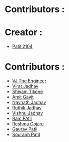 # Contributors :
<!-- prettier-ignore-start -->

# Creator :
- [Patil 2104](https://github.com/Patil2104)

<!-- prettier-ignore-start -->
# Contributors :

- [VJ The Engineer](https://github.com/vjtheengineer)
- [Virat Jadhav](https://github.com/VJ3xplorer)
- [Shivam Tikone](https://github.com/Shivam4402)
- [Amit Gavit](https://github.com/ADG31)
- [Navnath Jadhav](https://github.com/9nathdj)
- [Ruthik Jadhav](https://github.com/Ruthik130201)
- [Vishnu Jadhav](https://github.com/vj5501)
- [Ram PAtil](https://github.com/RamchandraPatil2506)
- [Reshma Gojare](https://github.com/ReshmaGojare1509)
- [Gaurav Patil](https://github.com/GauravPatil8778)
- [Sourabh Patil](https://github.com/Sourabh0407)
